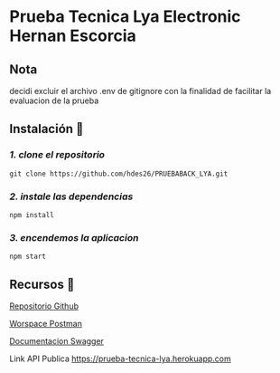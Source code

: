 # Prueba Tecnica Lya Electronic Hernan Escorcia


## Nota
decidi excluir el archivo .env de gitignore con la finalidad de facilitar la evaluacion de la prueba

## Instalación 🔧

### _1. clone el repositorio_

```
git clone https://github.com/hdes26/PRUEBABACK_LYA.git
```

### _2. instale las dependencias_

```
npm install

```
### _3. encendemos la aplicacion_

```
npm start

```

## Recursos 🔗
[Repositorio Github](https://github.com/hdes26/PRUEBABACK_LYA) 


[Worspace Postman](https://lunar-equinox-908337.postman.co/workspace/23881895-dda4-4e80-a414-b14100d2a1d2)



[Documentacion Swagger](https://prueba-tecnica-lya.herokuapp.com/api-doc)

Link API Publica https://prueba-tecnica-lya.herokuapp.com
